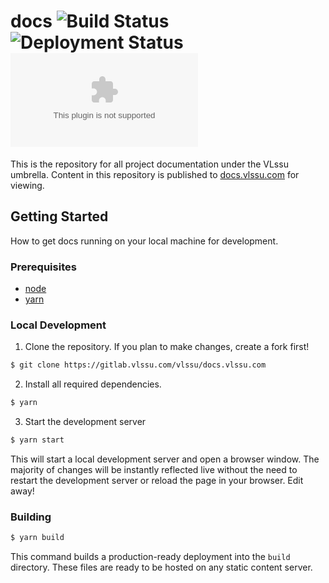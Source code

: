 # docs ![Build Status](https://img.shields.io/github/workflow/status/vlssu/docs.vlssu.com/Publish/main?logo=github) ![Deployment Status](https://img.shields.io/github/deployments/vlssu/docs.vlssu.com/github-pages?label=deployment&logo=github) ![License](https://img.shields.io/github/license/vlssu/docs.vlssu.com)

This is the repository for all project documentation under the VLssu umbrella. Content in this
repository is published to [docs.vlssu.com](https://docs.vlssu.com) for viewing.

## Getting Started

How to get docs running on your local machine for development.

### Prerequisites

- [node](https://nodejs.org)
- [yarn](https://yarnpkg.com/getting-started/install)

### Local Development

1. Clone the repository. If you plan to make changes, create a fork first!

```bash
$ git clone https://gitlab.vlssu.com/vlssu/docs.vlssu.com
```

2. Install all required dependencies.

```bash
$ yarn
```

3. Start the development server

```bash
$ yarn start
```

This will start a local development server and open a browser window. The majority of changes will
be instantly reflected live without the need to restart the development server or reload the page in
your browser. Edit away!

### Building

```bash
$ yarn build
```

This command builds a production-ready deployment into the `build` directory. These files are ready
to be hosted on any static content server.